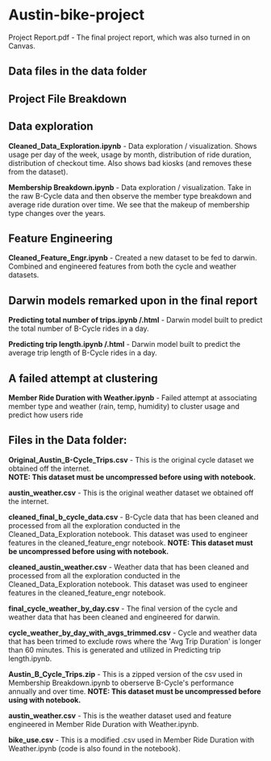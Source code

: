 # Austin-bike-project

Project Report.pdf - The final project report, which was also turned in on Canvas.

## Data files in the data folder

## Project File Breakdown

## Data exploration

__Cleaned_Data_Exploration.ipynb__ - Data exploration / visualization. Shows usage per day of the week, usage by month, distribution of ride duration, distribution of checkout time. Also shows bad kiosks (and removes these from the dataset). 

__Membership Breakdown.ipynb__ - Data exploration / visualization. Take in the raw B-Cycle data and then observe the member type breakdown and average ride duration over time. We see that the makeup of membership type changes over the years.

## Feature Engineering  

__Cleaned_Feature_Engr.ipynb__ - Created a new dataset to be fed to darwin. Combined and engineered features from both the cycle and weather datasets. 

## Darwin models remarked upon in the final report
__Predicting total number of trips.ipynb /.html__ - Darwin model built to predict the total number of B-Cycle rides in a day.

__Predicting trip length.ipynb /.html__ - Darwin model built to predict the average trip length of B-Cycle rides in a day.

## A failed attempt at clustering

__Member Ride Duration with Weather.ipynb__ - Failed attempt at associating member type and weather (rain, temp, humidity) to cluster usage and predict how users ride  

## Files in the Data folder:

__Original_Austin_B-Cycle_Trips.csv__ - This is the original cycle dataset we obtained off the internet.  
__NOTE: This dataset must be uncompressed before using with notebook.__ 

__austin_weather.csv__ - This is the original weather dataset we obtained off the internet.  


__cleaned_final_b_cycle_data.csv__ - B-Cycle data that has been cleaned and processed from all the exploration conducted in the Cleaned_Data_Exploration notebook. This dataset was used to engineer features in the cleaned_feature_engr notebook. __NOTE: This dataset must be uncompressed before using with notebook.__ 

__cleaned_austin_weather.csv__ - Weather data that has been cleaned and processed from all the exploration conducted in the Cleaned_Data_Exploration notebook. This dataset was used to engineer features in the cleaned_feature_engr notebook. 


__final_cycle_weather_by_day.csv__ - The final version of the cycle and weather data that has been cleaned and engineered for darwin.

__cycle_weather_by_day_with_avgs_trimmed.csv__ -  Cycle and weather data that has been trimed to exclude rows where the 'Avg Trip Duration' is longer than 60 minutes. This is generated and utilized in Predicting trip length.ipynb.

__Austin_B_Cycle_Trips.zip__ - This is a zipped version of the csv used in Membership Breakdown.ipynb to oberserve B-Cycle's performance annually and over time. 
__NOTE: This dataset must be uncompressed before using with notebook.__ 

__austin_weather.csv__ - This is the weather dataset used and feature engineered in Member Ride Duration with Weather.ipynb. 

__bike_use.csv__ - This is a modified .csv used in Member Ride Duration with Weather.ipynb (code is also found in the notebook). 
